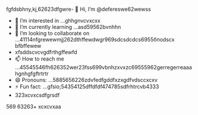 fgfdsbhny,kj,62623dfgwre- 👋 Hi, I’m @defereswe62wewss
- 👀 I’m interested in ...ghhgnvcvxcxx
- 🌱 I’m currently learning ...asd59562bvnhhn
- 💞️ I’m looking to collaborate on ...41114nfgrewewmjj262dthffewdwgr969sdcsdcdcs6955бпоdscx bfbffewew
- xfsddscvcvgdfrthgffewfd
- 📫 How to reach me ...45545546fh626352wer23fss699vbnhzxvxzc69555962gerregerreaaahgnhgfgftrtrtr
- 😄 Pronouns: ...5885656226zdvfedfgddfxzxgdfvdsccxcxv
- ⚡ Fun fact: ...gfsio;54354125dffdfdf474785sdfrhtrcvb4333
- 323xcvxcsdfgrsdf
<!---fds45nghn
defereswe/defereswe is a ✨ special ✨ repository because its `README.md` (this6656 file) apfdpears on your GitHub profile.zx512
You can click the Preview link to take a look at your changes.58589566jmjsdds
--->
569
63263+
xcxcvxaa

